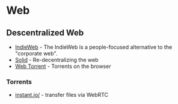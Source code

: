 # Web

## Descentralized Web

* [IndieWeb](https://indieweb.org/) - The IndieWeb is a people-focused alternative to the "corporate web".
* [Solid](https://github.com/solid/solid) - Re-decentralizing the web
* [Web Torrent](https://webtorrent.io/) - Torrents on the browser

### Torrents

* [instant.io/](https://instant.io/) - transfer files via WebRTC
